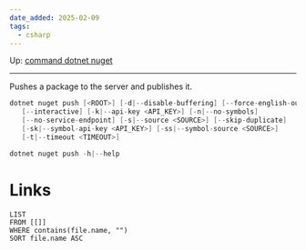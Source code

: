```yaml
---
date_added: 2025-02-09
tags:
  - csharp
---
```

Up: [command dotnet nuget](command%20dotnet%20nuget.md)
___
 Pushes a package to the server and publishes it.
 ```cs
 dotnet nuget push [<ROOT>] [-d|--disable-buffering] [--force-english-output]
    [--interactive] [-k|--api-key <API_KEY>] [-n|--no-symbols]
    [--no-service-endpoint] [-s|--source <SOURCE>] [--skip-duplicate]
    [-sk|--symbol-api-key <API_KEY>] [-ss|--symbol-source <SOURCE>]
    [-t|--timeout <TIMEOUT>]

dotnet nuget push -h|--help
```
# Links
```dataview
LIST
FROM [[]]
WHERE contains(file.name, "")
SORT file.name ASC
```
